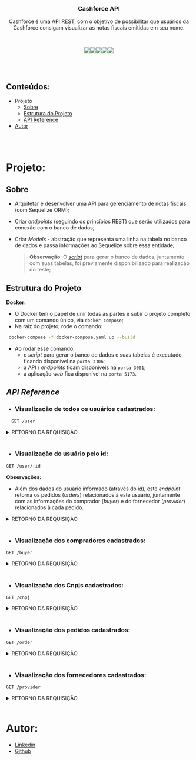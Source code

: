 <br />
<div align="center">
  <h3 align="center">Cashforce API</h3>
  <p align="center">
    Cashforce é uma API REST, com o objetivo de possibilitar que usuários da Cashforce consigam visualizar as notas fiscais emitidas em seu nome.
  </p>
  <br />
  <p><img src="https://camo.githubusercontent.com/a1eae878fdd3d1c1b687992ca74e5cac85f4b68e60a6efaa7bc8dc9883b71229/68747470733a2f2f696d672e736869656c64732e696f2f62616467652f4e6f64652e6a732d3333393933333f7374796c653d666f722d7468652d6261646765266c6f676f3d6e6f6465646f746a73266c6f676f436f6c6f723d7768697465" /><img src="https://camo.githubusercontent.com/0ed8c0157d26ec3dc9806b78077d3f44358b7df649fa9a8a7cedaff07af291d6/68747470733a2f2f696d672e736869656c64732e696f2f62616467652f747970657363726970742d3135373242363f7374796c653d666f722d7468652d6261646765266c6f676f3d54797065736372697074266c6f676f436f6c6f723d7768697465" /><img src="https://camo.githubusercontent.com/7f73136d92799b19be179d1ed87b461120c35ed917c7d5ab59a7606209da7bd3/68747470733a2f2f696d672e736869656c64732e696f2f62616467652f457870726573732e6a732d3030303030303f7374796c653d666f722d7468652d6261646765266c6f676f3d65787072657373266c6f676f436f6c6f723d7768697465" /><img src="https://camo.githubusercontent.com/6c50eb6f911b1bcb4c0b790fb5e908bf896c525685839fa802c41349dcd1c8bf/68747470733a2f2f696d672e736869656c64732e696f2f62616467652f53657175656c697a652d3532423045373f7374796c653d666f722d7468652d6261646765266c6f676f3d53657175656c697a65266c6f676f436f6c6f723d7768697465" /><img src="https://camo.githubusercontent.com/3aa1b49c625e81043375bbbda8a36cda22d9ddaf70a85f74fb5058c637e23c59/68747470733a2f2f696d672e736869656c64732e696f2f62616467652f2d4d6172696144422d62726f776e3f7374796c653d666f722d7468652d6261646765266c6f676f3d4d617269614442266c6f676f436f6c6f723d7768697465" /></p>
</div>
<br />
<br />

## Conteúdos:

- Projeto
  - [Sobre](#sobre)
  - [Estrutura do Projeto](#estrutura-do-projeto)
  - [API Reference](#api-reference)
- [Autor](#autor)

<br />
<br />

# Projeto:

## Sobre

- Arquitetar e desenvolver uma API para gerenciamento de notas fiscais (com Sequelize ORM);
- Criar *endpoints* (seguindo os princípios REST) que serão utilizados para conexão com o banco de dados;
- Criar *Models* - abstração que representa uma linha na tabela no banco de dados e passa informações ao Sequelize sobre essa entidade;

  > **Observação**: O [*script*](../init/db.sql) para gerar o banco de dados, juntamente com suas tabelas, foi previamente disponibilizado para realização do teste;


## Estrutura do Projeto

**Docker:**
- O Docker tem o papel de unir todas as partes e subir o projeto completo com um comando único, via `docker-compose`;
- Na raíz do projeto, rode o comando:
```bash
 docker-compose -f docker-compose.yaml up --build
```

- Ao rodar esse comando:
  - o *script* para gerar o banco de dados e suas tabelas é executado, ficando disponível na `porta 3306`;
  - a API / *endpoints* ficam disponíveis na `porta 3001`;
  - a aplicação *web* fica disponível na `porta 5173`.


## *API Reference*

- ### **Visualização de todos os usuários cadastrados:**

```http
  GET /user
```

<details><summary>RETORNO DA REQUISIÇÃO</summary>

```json
[
  {
    "id": 1,
    "name": "ALLAN SOUZA",
    "email": "allan@cashforce.com.br",
    "phoneNumber": null,
    "mobile": null,
    "departament": null,
    "verificationCode": "",
    "emailChecked": 1,
    "createdAt": "2020-10-01T21:31:37.000Z",
    "updatedAt": "2020-10-01T22:41:23.000Z",
    "cashforceAdm": 1
  },
  {
    ...
  }
]
```
</details>

<br />

- ### **Visualização do usuário pelo id:**

```http
GET /user/:id
```

**Observações:**
- Além dos dados do usuário informado (através do *id*), este *endpoint* retorna os pedidos (*orders*) relacionados à este usuário, juntamente com as informações do comprador (*buyer*) e do fornecedor (*provider*) relacionados à cada pedido.

<details><summary>RETORNO DA REQUISIÇÃO</summary>

```json
{
  "id": 1,
  "name": "ALLAN SOUZA",
  "email": "allan@cashforce.com.br",
  "phoneNumber": null,
  "mobile": null,
  "departament": null,
  "verificationCode": "",
  "emailChecked": 1,
  "createdAt": "2020-10-01T21:31:37.000Z",
  "updatedAt": "2020-10-01T22:41:23.000Z",
  "cashforceAdm": 1,
  "orders": [
    {
      "id": 1,
      "orderNfId": "1605181324132",
      "orderNumber": "18153",
      "orderPath": null,
      "orderFileName": null,
      "orderOriginalName": null,
      "emissionDate": "2020-10-30T11:00:00-03:00",
      "pdfFile": null,
      "emitedTo": "22843980000127",
      "nNf": "18153",
      "CTE": "",
      "value": "198450",
      "createdAt": "2020-10-30T17:54:18.000Z",
      "updatedAt": "2020-10-30T17:54:18.000Z",
      "cnpjId": 1,
      "userId": 1,
      "buyerId": 1,
      "providerId": 1,
      "orderStatusBuyer": "0",
      "orderStatusProvider": "0",
      "deliveryReceipt": null,
      "cargoPackingList": null,
      "deliveryCtrc": null,
      "buyers": {
        "id": 1,
        "name": "SACADO 001",
        "tradingName": "SACADO 001 LTDA",
        "cashforceTax": "0",
        "responsibleName": null,
        "responsibleEmail": null,
        "responsiblePosition": null,
        "responsiblePhone": null,
        "responsibleMobile": null,
        "website": null,
        "postalCode": null,
        "address": null,
        "number": null,
        "complement": null,
        "neighborhood": null,
        "city": null,
        "state": null,
        "phoneNumber": null,
        "situation": null,
        "situationDate": null,
        "createdAt": "2020-10-29T21:20:33.000Z",
        "updatedAt": "2020-10-29T21:20:34.000Z",
        "cnpjId": 1,
        "confirm": 1,
        "email": null
      },
      "providers": {
        "id": 1,
        "name": "CEDENTE 002",
        "tradingName": "CEDENTE 002 LTDA",
        "cashforceTax": null,
        "responsibleName": null,
        "responsibleEmail": null,
        "responsiblePosition": null,
        "responsiblePhone": null,
        "responsibleMobile": null,
        "website": null,
        "postalCode": null,
        "address": null,
        "number": null,
        "complement": null,
        "neighborhood": null,
        "city": null,
        "state": null,
        "bank": null,
        "bankAgency": null,
        "account": null,
        "documents": null,
        "phoneNumber": null,
        "situation": null,
        "situationDate": null,
        "createdAt": "2020-10-29T21:22:21.000Z",
        "updatedAt": "2020-10-29T21:22:22.000Z",
        "cnpjId": 2,
        "email": null
      }
    },
    {
      ...
    },
  ],
};
```
</details>
<br />

- ### **Visualização dos compradores cadastrados:**

```http
GET /buyer
```
<details><summary>RETORNO DA REQUISIÇÃO</summary>

```json
[
  {
    "id": 1,
    "name": "SACADO 001",
    "tradingName": "SACADO 001 LTDA",
    "cashforceTax": "0",
    "responsibleName": null,
    "responsibleEmail": null,
    "responsiblePosition": null,
    "responsiblePhone": null,
    "responsibleMobile": null,
    "website": null,
    "postalCode": null,
    "address": null,
    "number": null,
    "complement": null,
    "neighborhood": null,
    "city": null,
    "state": null,
    "phoneNumber": null,
    "situation": null,
    "situationDate": null,
    "createdAt": "2020-10-29T21:20:33.000Z",
    "updatedAt": "2020-10-29T21:20:34.000Z",
    "cnpjId": 1,
    "confirm": 1,
    "email": null
  },
  {
    ...
  }
];
```
</details>
<br />

- ### **Visualização dos Cnpjs cadastrados:**

```http
GET /cnpj
```
<details><summary>RETORNO DA REQUISIÇÃO</summary>

```json
[
  {
    "id": 1,
    "cnpj": "00000000000001",
    "companyType": "2",
    "createdAt": "2020-10-29T21:20:33.000Z",
    "updatedAt": "2020-10-29T21:20:33.000Z"
  },
  {
    ...
  }
];
```
</details>
<br />

- ### **Visualização dos pedidos cadastrados:**

```http
GET /order
```
<details><summary>RETORNO DA REQUISIÇÃO</summary>

```json
[
  {
    "id": 1,
    "orderNfId": "1605181324132",
    "orderNumber": "18153",
    "orderPath": null,
    "orderFileName": null,
    "orderOriginalName": null,
    "emissionDate": "2020-10-30T11:00:00-03:00",
    "pdfFile": null,
    "emitedTo": "22843980000127",
    "nNf": "18153",
    "CTE": "",
    "value": "198450",
    "createdAt": "2020-10-30T17:54:18.000Z",
    "updatedAt": "2020-10-30T17:54:18.000Z",
    "cnpjId": 1,
    "userId": 1,
    "buyerId": 1,
    "providerId": 1,
    "orderStatusBuyer": "0",
    "orderStatusProvider": "0",
    "deliveryReceipt": null,
    "cargoPackingList": null,
    "deliveryCtrc": null
  },
  {
    ...
  }
];
```
</details>
<br />

- ### **Visualização dos fornecedores cadastrados:**

```http
GET /provider
```

<details><summary>RETORNO DA REQUISIÇÃO</summary>

```json
[
  {
    "id": 1,
    "name": "CEDENTE 002",
    "tradingName": "CEDENTE 002 LTDA",
    "cashforceTax": null,
    "responsibleName": null,
    "responsibleEmail": null,
    "responsiblePosition": null,
    "responsiblePhone": null,
    "responsibleMobile": null,
    "website": null,
    "postalCode": null,
    "address": null,
    "number": null,
    "complement": null,
    "neighborhood": null,
    "city": null,
    "state": null,
    "bank": null,
    "bankAgency": null,
    "account": null,
    "documents": null,
    "phoneNumber": null,
    "situation": null,
    "situationDate": null,
    "createdAt": "2020-10-29T21:22:21.000Z",
    "updatedAt": "2020-10-29T21:22:22.000Z",
    "cnpjId": 2,
    "email": null
  },
  {
    ...
  }
];
```
</details>
<br />

# Autor:
- [Linkedin](https://www.linkedin.com/in/fernandaacarvalho/)
- [Github](https://github.com/Fernanda9421)